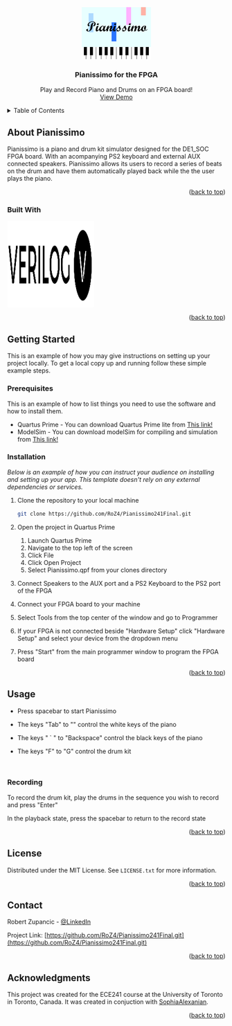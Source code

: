 <a id="readmeTop"></a>
<br />

<div align="center">
    <img src ="images/StartScreen.png" width="160" height = "120">
    <h3 align="center"> Pianissimo for the FPGA </h3>

  <p align="center">
        Play and Record Piano and Drums on an FPGA board!
        <br />
        <a href="#DEMO">View Demo</a>
    </p>
</div>

<!-- TABLE OF CONTENTS -->
<details>
  <summary>Table of Contents</summary>
  <ol>
    <li>
      <a href="#about-the-project">About The Project</a>
      <ul>
        <li><a href="#built-with">Built With</a></li>
      </ul>
    </li>
    <li>
      <a href="#getting-started">Getting Started</a>
      <ul>
        <li><a href="#prerequisites">Prerequisites</a></li>
        <li><a href="#installation">Installation</a></li>
      </ul>
    </li>
    <li><a href="#usage">Usage</a></li>
    <li><a href="#license">License</a></li>
    <li><a href="#contact">Contact</a></li>
    <li><a href="#acknowledgments">Acknowledgments</a></li>
  </ol>
</details>

<!-- ABOUT THE PROJECT -->
## About Pianissimo

Pianissimo is a piano and drum kit simulator designed for the DE1_SOC FPGA board. 
With an acompanying PS2 keyboard and external AUX connected speakers. Pianissimo allows its users to record a series of beats on the drum and have them automatically played back
while the the user plays the piano.

<p align="right">(<a href="#readmeTop">back to top</a>)</p>

### Built With
<a href="https://www.chipverify.com/tutorials/verilog">
    <img src = "readmeFiles/verilog_logo.png" align="center" width="200" height="200">
</a>

<p align="right">(<a href="#readmeTop">back to top</a>)</p>



<!-- GETTING STARTED -->
## Getting Started

This is an example of how you may give instructions on setting up your project locally.
To get a local copy up and running follow these simple example steps.

### Prerequisites

This is an example of how to list things you need to use the software and how to install them.
* Quartus Prime - You can download Quartus Prime lite from [This link!][Quartus-url]
* ModelSim - You can download modelSim for compiling and simulation from [This link!][ModelSim-url]

### Installation

_Below is an example of how you can instruct your audience on installing and setting up your app. This template doesn't rely on any external dependencies or services._

1. Clone the repository to your local machine
   ```sh
   git clone https://github.com/RoZ4/Pianissimo241Final.git
   ```
2. Open the project in Quartus Prime
    1. Launch Quartus Prime
    2. Navigate to the top left of the screen
    3. Click File
    4. Click Open Project
    5. Select Pianissimo.qpf from your clones directory

3. Connect Speakers to the AUX port and a PS2 Keyboard to the PS2 port of the FPGA

4. Connect your FPGA board to your machine

5. Select Tools from the top center of the window and go to Programmer

6. If your FPGA is not connected beside "Hardware Setup" click "Hardware Setup" and select your device from the dropdown menu

7. Press "Start" from the main programmer window to program the FPGA board 


<p align="right">(<a href="#readmeTop">back to top</a>)</p>


<!-- USAGE -->
## Usage

* Press spacebar to start Pianissimo

* The keys "Tab" to "\" control the white keys of the piano
* The keys " ` " to "Backspace" control the black keys of the piano

* The keys "F" to "G" control the drum kit

<br />

### Recording

To record the drum kit, play the drums in the sequence you wish to record and press "Enter"

In the playback state, press the spacebar to return to the record state

<p align="right">(<a href="#readmeTop">back to top</a>)</p>

<!-- LICENSE -->
## License

Distributed under the MIT License. See `LICENSE.txt` for more information.

<p align="right">(<a href="#readmeTop">back to top</a>)</p>

<!-- CONTACT -->
## Contact

Robert Zupancic - [@LinkedIn](https://ca.linkedin.com/in/robert-zupancic)

Project Link: [https://github.com/RoZ4/Pianissimo241Final.git](https://github.com/RoZ4/Pianissimo241Final.git)

<p align="right">(<a href="#readmeTop">back to top</a>)</p>

<!-- ACKNOWLEDGMENTS -->
## Acknowledgments

This project was created for the ECE241 course at the University of Toronto in Toronto, Canada. It was created in conjuction with [SophiaAlexanian](https://github.com/sophia-alexanian).

<p align="right">(<a href="#readmeTop">back to top</a>)</p>

[Quartus-url]: https://www.intel.com/content/www/us/en/software-kit/660907/intel-quartus-prime-lite-edition-design-software-version-20-1-1-for-windows.html
[ModelSim-url]: https://www.intel.com/content/www/us/en/software-kit/750368/modelsim-intel-fpgas-standard-edition-software-version-18-1.html
